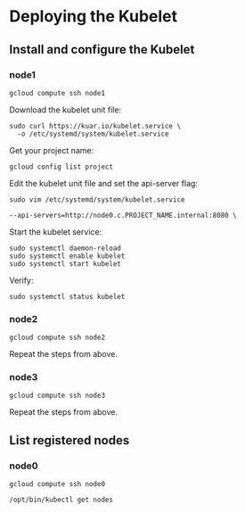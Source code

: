 # Deploying the Kubelet

## Install and configure the Kubelet

### node1

```
gcloud compute ssh node1
```

Download the kubelet unit file:

```
sudo curl https://kuar.io/kubelet.service \
  -o /etc/systemd/system/kubelet.service
```

Get your project name:
```
gcloud config list project
```

Edit the kubelet unit file and set the api-server flag:

```
sudo vim /etc/systemd/system/kubelet.service
```

```
--api-servers=http://node0.c.PROJECT_NAME.internal:8080 \
```

Start the kubelet service:

```
sudo systemctl daemon-reload
sudo systemctl enable kubelet
sudo systemctl start kubelet
```

Verify:

```
sudo systemctl status kubelet
```

### node2

```
gcloud compute ssh node2
```

Repeat the steps from above.

### node3

```
gcloud compute ssh node3
```

Repeat the steps from above.

## List registered nodes

### node0

```
gcloud compute ssh node0
```

```
/opt/bin/kubectl get nodes
```
